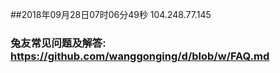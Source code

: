 ##2018年09月28日07时06分49秒 104.248.77.145
### 兔友常见问题及解答: https://github.com/wanggonging/d/blob/w/FAQ.md
